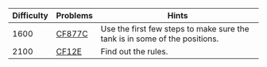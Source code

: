 | Difficulty | Problems | Hints |
| -------- | -------- | -------- |
| 1600 | [CF877C](https://codeforces.com/problemset/problem/877/C) | Use the first few steps to make sure the tank is in some of the positions. |
| 2100 | [CF12E](https://codeforces.com/problemset/problem/12/E) | Find out the rules. |